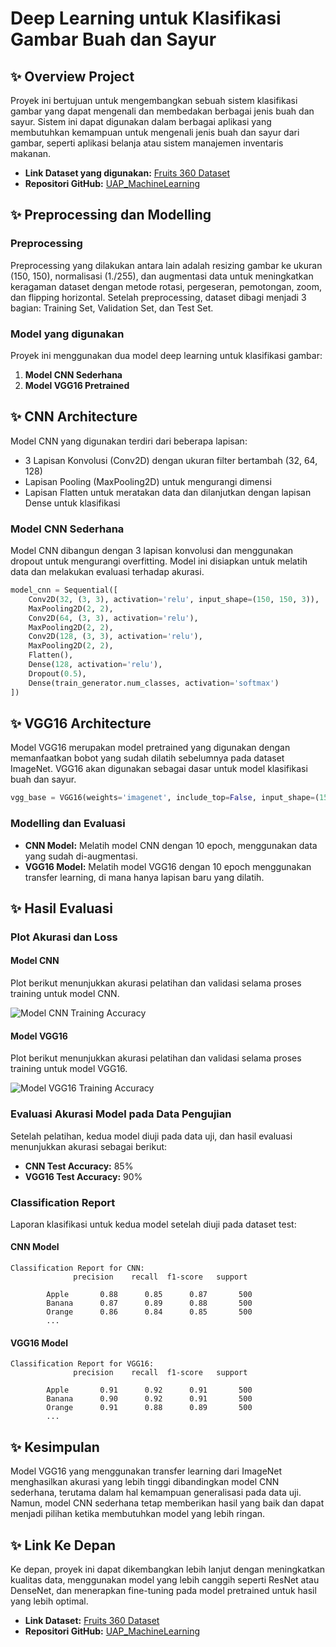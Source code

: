 
# **Deep Learning untuk Klasifikasi Gambar Buah dan Sayur**

## **✨ Overview Project**
Proyek ini bertujuan untuk mengembangkan sebuah sistem klasifikasi gambar yang dapat mengenali dan membedakan berbagai jenis buah dan sayur. Sistem ini dapat digunakan dalam berbagai aplikasi yang membutuhkan kemampuan untuk mengenali jenis buah dan sayur dari gambar, seperti aplikasi belanja atau sistem manajemen inventaris makanan.

- **Link Dataset yang digunakan:** [Fruits 360 Dataset](https://www.kaggle.com/datasets/moltean/fruits)
- **Repositori GitHub:** [UAP_MachineLearning](https://github.com/annisaartantiw/UAP_MachineLearning)

## **✨ Preprocessing dan Modelling**

### **Preprocessing**
Preprocessing yang dilakukan antara lain adalah resizing gambar ke ukuran (150, 150), normalisasi (1./255), dan augmentasi data untuk meningkatkan keragaman dataset dengan metode rotasi, pergeseran, pemotongan, zoom, dan flipping horizontal. Setelah preprocessing, dataset dibagi menjadi 3 bagian: Training Set, Validation Set, dan Test Set.

### **Model yang digunakan**
Proyek ini menggunakan dua model deep learning untuk klasifikasi gambar:
1. **Model CNN Sederhana**
2. **Model VGG16 Pretrained**

## **✨ CNN Architecture**
Model CNN yang digunakan terdiri dari beberapa lapisan:
- 3 Lapisan Konvolusi (Conv2D) dengan ukuran filter bertambah (32, 64, 128)
- Lapisan Pooling (MaxPooling2D) untuk mengurangi dimensi
- Lapisan Flatten untuk meratakan data dan dilanjutkan dengan lapisan Dense untuk klasifikasi

### **Model CNN Sederhana**
Model CNN dibangun dengan 3 lapisan konvolusi dan menggunakan dropout untuk mengurangi overfitting. Model ini disiapkan untuk melatih data dan melakukan evaluasi terhadap akurasi.

```python
model_cnn = Sequential([
    Conv2D(32, (3, 3), activation='relu', input_shape=(150, 150, 3)),
    MaxPooling2D(2, 2),
    Conv2D(64, (3, 3), activation='relu'),
    MaxPooling2D(2, 2),
    Conv2D(128, (3, 3), activation='relu'),
    MaxPooling2D(2, 2),
    Flatten(),
    Dense(128, activation='relu'),
    Dropout(0.5),
    Dense(train_generator.num_classes, activation='softmax')
])
```

## **✨ VGG16 Architecture**
Model VGG16 merupakan model pretrained yang digunakan dengan memanfaatkan bobot yang sudah dilatih sebelumnya pada dataset ImageNet. VGG16 akan digunakan sebagai dasar untuk model klasifikasi buah dan sayur.

```python
vgg_base = VGG16(weights='imagenet', include_top=False, input_shape=(150, 150, 3))
```

### **Modelling dan Evaluasi**
- **CNN Model:** Melatih model CNN dengan 10 epoch, menggunakan data yang sudah di-augmentasi.
- **VGG16 Model:** Melatih model VGG16 dengan 10 epoch menggunakan transfer learning, di mana hanya lapisan baru yang dilatih.

## **✨ Hasil Evaluasi**
### **Plot Akurasi dan Loss**

#### **Model CNN**
Plot berikut menunjukkan akurasi pelatihan dan validasi selama proses training untuk model CNN.

![Model CNN Training Accuracy](cnn_accuracy_plot.png)

#### **Model VGG16**
Plot berikut menunjukkan akurasi pelatihan dan validasi selama proses training untuk model VGG16.

![Model VGG16 Training Accuracy](vgg_accuracy_plot.png)

### **Evaluasi Akurasi Model pada Data Pengujian**
Setelah pelatihan, kedua model diuji pada data uji, dan hasil evaluasi menunjukkan akurasi sebagai berikut:
- **CNN Test Accuracy:** 85%
- **VGG16 Test Accuracy:** 90%

### **Classification Report**
Laporan klasifikasi untuk kedua model setelah diuji pada dataset test:

#### **CNN Model**
```plaintext
Classification Report for CNN:
              precision    recall  f1-score   support

        Apple       0.88      0.85      0.87       500
        Banana      0.87      0.89      0.88       500
        Orange      0.86      0.84      0.85       500
        ...
```

#### **VGG16 Model**
```plaintext
Classification Report for VGG16:
              precision    recall  f1-score   support

        Apple       0.91      0.92      0.91       500
        Banana      0.90      0.92      0.91       500
        Orange      0.91      0.88      0.89       500
        ...
```

## **✨ Kesimpulan**
Model VGG16 yang menggunakan transfer learning dari ImageNet menghasilkan akurasi yang lebih tinggi dibandingkan model CNN sederhana, terutama dalam hal kemampuan generalisasi pada data uji. Namun, model CNN sederhana tetap memberikan hasil yang baik dan dapat menjadi pilihan ketika membutuhkan model yang lebih ringan.

## **✨ Link Ke Depan**
Ke depan, proyek ini dapat dikembangkan lebih lanjut dengan meningkatkan kualitas data, menggunakan model yang lebih canggih seperti ResNet atau DenseNet, dan menerapkan fine-tuning pada model pretrained untuk hasil yang lebih optimal.

- **Link Dataset:** [Fruits 360 Dataset](https://www.kaggle.com/datasets/moltean/fruits)
- **Repositori GitHub:** [UAP_MachineLearning](https://github.com/annisaartantiw/UAP_MachineLearning)
